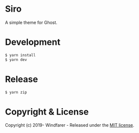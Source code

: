 # Siro
A simple theme for Ghost.

# Development
```bash
$ yarn install
$ yarn dev
```

# Release

```bash
$ yarn zip
```

# Copyright & License

Copyright (c) 2019- Windfarer - Released under the [MIT license](LICENSE).
